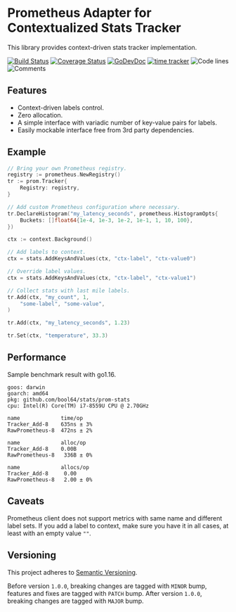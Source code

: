 # Prometheus Adapter for Contextualized Stats Tracker

This library provides context-driven stats tracker implementation.

[![Build Status](https://github.com/bool64/prom-stats/workflows/test-unit/badge.svg)](https://github.com/bool64/prom-stats/actions?query=branch%3Amaster+workflow%3Atest-unit)
[![Coverage Status](https://codecov.io/gh/bool64/prom-stats/branch/master/graph/badge.svg)](https://codecov.io/gh/bool64/prom-stats)
[![GoDevDoc](https://img.shields.io/badge/dev-doc-00ADD8?logo=go)](https://pkg.go.dev/github.com/bool64/prom-stats)
[![time tracker](https://wakatime.com/badge/github/bool64/prom-stats.svg)](https://wakatime.com/badge/github/bool64/prom-stats)
![Code lines](https://sloc.xyz/github/bool64/prom-stats/?category=code)
![Comments](https://sloc.xyz/github/bool64/prom-stats/?category=comments)

## Features

* Context-driven labels control.
* Zero allocation.
* A simple interface with variadic number of key-value pairs for labels.
* Easily mockable interface free from 3rd party dependencies.

## Example

```go
// Bring your own Prometheus registry.
registry := prometheus.NewRegistry()
tr := prom.Tracker{
    Registry: registry,
}

// Add custom Prometheus configuration where necessary.
tr.DeclareHistogram("my_latency_seconds", prometheus.HistogramOpts{
    Buckets: []float64{1e-4, 1e-3, 1e-2, 1e-1, 1, 10, 100},
})

ctx := context.Background()

// Add labels to context.
ctx = stats.AddKeysAndValues(ctx, "ctx-label", "ctx-value0")

// Override label values.
ctx = stats.AddKeysAndValues(ctx, "ctx-label", "ctx-value1")

// Collect stats with last mile labels.
tr.Add(ctx, "my_count", 1,
    "some-label", "some-value",
)

tr.Add(ctx, "my_latency_seconds", 1.23)

tr.Set(ctx, "temperature", 33.3)
```

## Performance

Sample benchmark result with go1.16.
```
goos: darwin
goarch: amd64
pkg: github.com/bool64/stats/prom-stats
cpu: Intel(R) Core(TM) i7-8559U CPU @ 2.70GHz
```
```
name             time/op
Tracker_Add-8    635ns ± 3%
RawPrometheus-8  472ns ± 2%

name             alloc/op
Tracker_Add-8    0.00B     
RawPrometheus-8   336B ± 0%

name             allocs/op
Tracker_Add-8     0.00     
RawPrometheus-8   2.00 ± 0%
```

## Caveats

Prometheus client does not support metrics with same name and different label sets. 
If you add a label to context, make sure you have it in all cases, at least with an empty value `""`.

## Versioning

This project adheres to [Semantic Versioning](https://semver.org/#semantic-versioning-200).

Before version `1.0.0`, breaking changes are tagged with `MINOR` bump, features and fixes are tagged with `PATCH` bump.
After version `1.0.0`, breaking changes are tagged with `MAJOR` bump.
